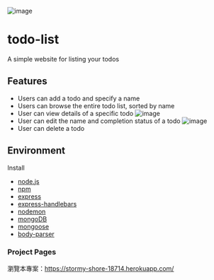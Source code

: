![image](https://user-images.githubusercontent.com/79748426/155289001-d45cdcf5-491e-481d-912d-8bc1198e80f1.png)
# todo-list
A simple website for listing your todos 

## Features
- Users can add a todo and specify a name
- Users can browse the entire todo list, sorted by name
- User can view details of a specific todo
![image](https://user-images.githubusercontent.com/79748426/155289100-8f82217c-527c-4b65-a2e7-6caba27a16f0.png)
- User can edit the name and completion status of a todo
![image](https://user-images.githubusercontent.com/79748426/155289278-a9ca2376-d22c-4b1d-ad24-d4f498412640.png)
- User can delete a todo


## Environment

Install

- [node.js]
- [npm]
- [express]
- [express-handlebars]
- [nodemon]
- [mongoDB]
- [mongoose]
- [body-parser]


### Project Pages
瀏覽本專案：<https://stormy-shore-18714.herokuapp.com/>


[node.js]: https://nodejs.org/
[npm]: https://www.npmjs.com/get-npm
[express]: https://www.npmjs.com/package/express
[express-handlebars]: https://www.npmjs.com/package/express-handlebars
[nodemon]: https://www.npmjs.com/package/nodemon
[mongoDB]: https://www.mongodb.com/
[mongoose]: https://mongoosejs.com/
[body-parser]: https://www.npmjs.com/package/body-parser
